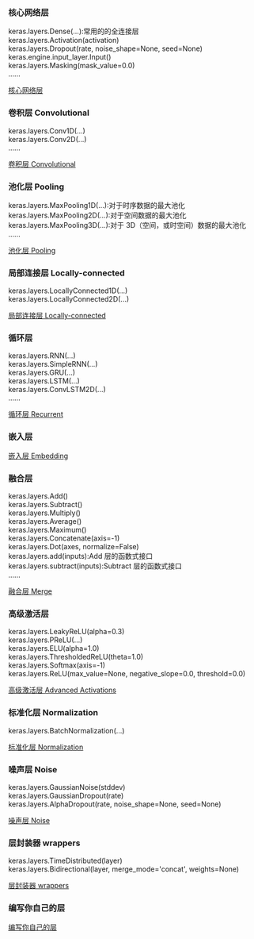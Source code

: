 ### 核心网络层
keras.layers.Dense(...):常用的的全连接层   
keras.layers.Activation(activation)   
keras.layers.Dropout(rate, noise_shape=None, seed=None)    
keras.engine.input_layer.Input()   
keras.layers.Masking(mask_value=0.0)   
......

[核心网络层](https://keras.io/zh/layers/core/)  
### 卷积层 Convolutional
keras.layers.Conv1D(...)   
keras.layers.Conv2D(...)    
......

[卷积层 Convolutional](https://keras.io/zh/layers/convolutional/)
### 池化层 Pooling
keras.layers.MaxPooling1D(...):对于时序数据的最大池化   
keras.layers.MaxPooling2D(...):对于空间数据的最大池化   
keras.layers.MaxPooling3D(...):对于 3D（空间，或时空间）数据的最大池化    
......

[池化层 Pooling](https://keras.io/zh/layers/pooling/)
### 局部连接层 Locally-connected
keras.layers.LocallyConnected1D(...)   
keras.layers.LocallyConnected2D(...)

[局部连接层 Locally-connected](https://keras.io/zh/layers/local/)
### 循环层
keras.layers.RNN(...)  
keras.layers.SimpleRNN(...)   
keras.layers.GRU(...)   
keras.layers.LSTM(...)   
keras.layers.ConvLSTM2D(...)  
......


[循环层 Recurrent](https://keras.io/zh/layers/recurrent/)   
### 
[]()
### 
[]()
### 嵌入层
[嵌入层 Embedding](https://keras.io/zh/layers/embeddings/)
### 融合层
keras.layers.Add()  
keras.layers.Subtract()   
keras.layers.Multiply()   
keras.layers.Average()   
keras.layers.Maximum()   
keras.layers.Concatenate(axis=-1)   
keras.layers.Dot(axes, normalize=False)   
keras.layers.add(inputs):Add 层的函数式接口   
keras.layers.subtract(inputs):Subtract 层的函数式接口   
......

[融合层 Merge](https://keras.io/zh/layers/merge/)
### 高级激活层
keras.layers.LeakyReLU(alpha=0.3)   
keras.layers.PReLU(...)   
keras.layers.ELU(alpha=1.0)   
keras.layers.ThresholdedReLU(theta=1.0)   
keras.layers.Softmax(axis=-1)   
keras.layers.ReLU(max_value=None, negative_slope=0.0, threshold=0.0)  

[高级激活层 Advanced Activations](https://keras.io/zh/layers/advanced-activations/)
### 标准化层 Normalization
keras.layers.BatchNormalization(...)

[标准化层 Normalization](https://keras.io/zh/layers/normalization/)
### 噪声层 Noise
keras.layers.GaussianNoise(stddev)   
keras.layers.GaussianDropout(rate)   
keras.layers.AlphaDropout(rate, noise_shape=None, seed=None)

[噪声层 Noise](https://keras.io/zh/layers/noise/)
### 层封装器 wrappers
keras.layers.TimeDistributed(layer)   
keras.layers.Bidirectional(layer, merge_mode='concat', weights=None)   

[层封装器 wrappers](https://keras.io/zh/layers/wrappers/)
### 编写你自己的层
[编写你自己的层](https://keras.io/zh/layers/writing-your-own-keras-layers/)
